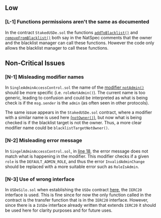 ## Low

### [L-1] Functions permissions aren't the same as documented

In the contract `StakedUSDe.sol` the functions [`addToBlacklist()`](https://github.com/code-423n4/2023-10-ethena/blob/main/contracts/StakedUSDe.sol#L106) and [`removeFromBlacklist()`](https://github.com/code-423n4/2023-10-ethena/blob/main/contracts/StakedUSDe.sol#L120) both say in the NatSpec comments that the owner and the blacklist manager can call these functions. However the code only allows the blacklist manager to call these functions.

## Non-Critical Issues

### [N-1] Misleading modifier names

In `SingleAdminAccessControl.sol` the name of the [modifier `notAdmin()`](https://github.com/code-423n4/2023-10-ethena/blob/ee67d9b542642c9757a6b826c82d0cae60256509/contracts/SingleAdminAccessControl.sol#L17) should be more specific (i.e. `roleNotAdmin()`). The current name is too generic, leading to confusion and could be interpreted as what is being check is if the `msg.sender` is the `admin` (as often seen in other protocols).

The same issue appears in the `StakedUSDe.sol` contract, where a modifier with a similar name is used here [(`notOwner()`)](https://github.com/code-423n4/2023-10-ethena/blob/ee67d9b542642c9757a6b826c82d0cae60256509/contracts/StakedUSDe.sol#L56), but now what is being checked is if the blacklist target is not the owner. Thus, a more clear modifier name could be `blacklistTargetNotOwner()`.

### [N-2] Misleading error message

In `SingelAdminAccessControl.sol`, in [line 18](https://github.com/code-423n4/2023-10-ethena/blob/ee67d9b542642c9757a6b826c82d0cae60256509/contracts/SingleAdminAccessControl.sol#L18), the error message does not match what is happening in the modifier. This modifier checks if a given `role` is the `DEFAULT_ADMIN_ROLE`, and thus the error `InvalidAdminChange` should be replaced with a more suitable error such as `RoleIsAdmin`.

### [N-3] Use of wrong interface

In `USDeSilo.sol` when establishing the `USDe` contract [here](https://github.com/code-423n4/2023-10-ethena/blob/ee67d9b542642c9757a6b826c82d0cae60256509/contracts/USDeSilo.sol#L20), the `IERC20` interface is used. This is fine since for now the only function called in the contract is the transfer function that is in the `IERC20` interface. However, since there is a `IUSDe` interface already written that extends `IERC20` it should be used here for clarity purposes and for future uses.